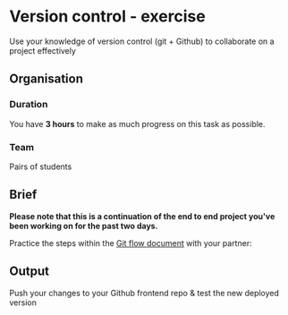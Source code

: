 # Version control - exercise 

Use your knowledge of version control (git + Github) to collaborate on a project effectively 

## Organisation

### Duration

You have **3 hours** to make as much progress on this task as possible.

### Team

Pairs of students

## Brief

**Please note that this is a continuation of the end to end project you've been working on for the past two days.**

Practice the steps within the [Git flow document]() with your partner: 





## Output

Push your changes to your Github frontend repo & test the new deployed version
